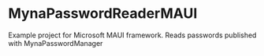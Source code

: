 # MynaPasswordReaderMAUI
Example project for Microsoft MAUI framework. Reads passwords published with MynaPasswordManager
